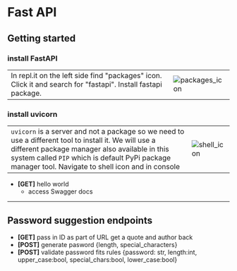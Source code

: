 # Fast API

## Getting started
### install FastAPI
| | |
|----|-----|
|In repl.it on the left side find "packages" icon. Click it and search for "fastapi". Install fastapi package.| ![packages_icon](https://media.githubusercontent.com/media/ilyaGotfryd/crud-maven/main/docs/images/packages_btn.png)|

### install uvicorn
| | |
|----|---|
|`uvicorn` is a server and not a package so we need to use a different tool to install it. We will use a different package manager also available in this system called `PIP` which is default PyPi package manager tool. Navigate to shell icon and in console|![shell_icon](https://media.githubusercontent.com/media/ilyaGotfryd/crud-maven/main/docs/images/shell_btn.png) |

- **[GET]** hello world
   - access Swagger docs
---
## Password suggestion endpoints
- **[GET]** pass in ID as part of URL get a quote and author back
- **[POST]** generate pasword {length, special_characters}
- **[POST]** validate password fits rules {password: str, length:int, upper_case:bool, special_chars:bool, lower_case:bool} 